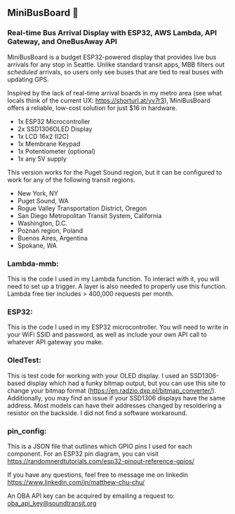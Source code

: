 ## MiniBusBoard 🚌 
### Real-time Bus Arrival Display with ESP32, AWS Lambda, API Gateway, and OneBusAway API

MiniBusBoard is a budget ESP32-powered display that provides live bus arrivals for any stop in Seattle. Unlike standard transit apps, MBB filters out *scheduled* arrivals, so users only see buses that are tied to real buses with updating GPS. 

Inspired by the lack of real-time arrival boards in my metro area (see what locals think of the current UX: https://shorturl.at/yv7r3), MiniBusBoard offers a reliable, low-cost solution for just $16 in hardware.

 - 1x ESP32 Microcontroller
 - 2x SSD1306OLED Display
 - 1x LCD 16x2 (I2C)
 - 1x Membrane Keypad
 - 1x Potentiometer (optional)
 - 1x any 5V supply

This version works for the Puget Sound region, but it can be configured to work for any of the following transit regions.

 - New York, NY
 - Puget Sound, WA
 - Rogue Valley Transportation District, Oregon
 - San Diego Metropolitan Transit System, California
 - Washington, D.C.
 - Poznań region, Poland
 - Buenos Aires, Argentina
 - Spokane, WA

### Lambda-mmb:
This is the code I used in my Lambda function. To interact with it, you will need to set up a trigger.
A layer is also needed to properly use this function. Lambda free tier includes > 400,000 requests per month.

### ESP32:
This is the code I used in my ESP32 microcontroller. You will need to write in your WiFi SSID and password,
as well as include your own API call to whatever API gateway you make. 

### OledTest:
This is test code for working with your OLED display. I used an SSD1306-based display which had a funky bitmap
output, but you can use this site to change your bitmap format (https://en.radzio.dxp.pl/bitmap_converter/).
Additionally, you may find an issue if your SSD1306 displays have the same address. Most models can have their
addresses changed by resoldering a resistor on the backside. I did not find a software workaround.

### pin_config:
This is a JSON file that outlines which GPIO pins I used for each component. For an ESP32 pin diagram, you 
can visit https://randomnerdtutorials.com/esp32-pinout-reference-gpios/

If you have any questions, feel free to message me on linkedin https://www.linkedin.com/in/matthew-chu-chu/


An OBA API key can be acquired by emailing a request to: oba_api_key@soundtransit.org



